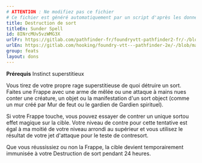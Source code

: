 ```yaml
---
# ATTENTION : Ne modifiez pas ce fichier
# Ce fichier est généré automatiquement par un script d'après les données du module Foundry VTT officiel et de sa traduction
title: Destruction de sort
titleEn: Sunder Spell
id: 8INrcMUv5vzWMG3X
urlFr: https://gitlab.com/pathfinder-fr/foundryvtt-pathfinder2-fr/-/blob/master/data/feats/8INrcMUv5vzWMG3X.htm
urlEn: https://gitlab.com/hooking/foundry-vtt---pathfinder-2e/-/blob/master/packs/data/feats.db/sunder-spell.json
group: feats
layout: dons
---
```

**Prérequis**<a class="entity-link" data-pack="pf2e.classfeatures" data-id="SCYSjUbMmw8JD9P9" draggable="true"> Instinct superstitieux</a>

Vous tirez de votre propre rage superstitieuse de quoi détruire un sort. Faites une <a class="entity-link" data-pack="pf2e.actionspf2e" data-id="VjxZFuUXrCU94MWR" draggable="true">Frappe</a> avec une arme de mêlée ou une attaque à mains nues conter une créature, un objet ou la manifestation d'un sort object (comme un mur créé par <a class="entity-link" data-pack="pf2e.spells-srd" data-id="IarZrgCeaiUqOuRu" draggable="true">Mur de feut</a> ou le gardien de <a class="entity-link" data-pack="pf2e.spells-srd" data-id="jQdm301h6e8hIY4U" draggable="true">Gardien spirituel</a>).

Si votre Frappe touche, vous pouvez essayer de contrer un unique sortou effet magique sur la cible. Votre niveau de contre pour cette tentative est égal à ma moitié de votre niveau arrondi au supérieur et vous utilisez le résultat de votre jet d'attaque pour le teste de contresort.

Que vous réussissiez ou non la Frappe, la cible devient temporairement immunisée à votre Destruction de sort pendant 24 heures.


